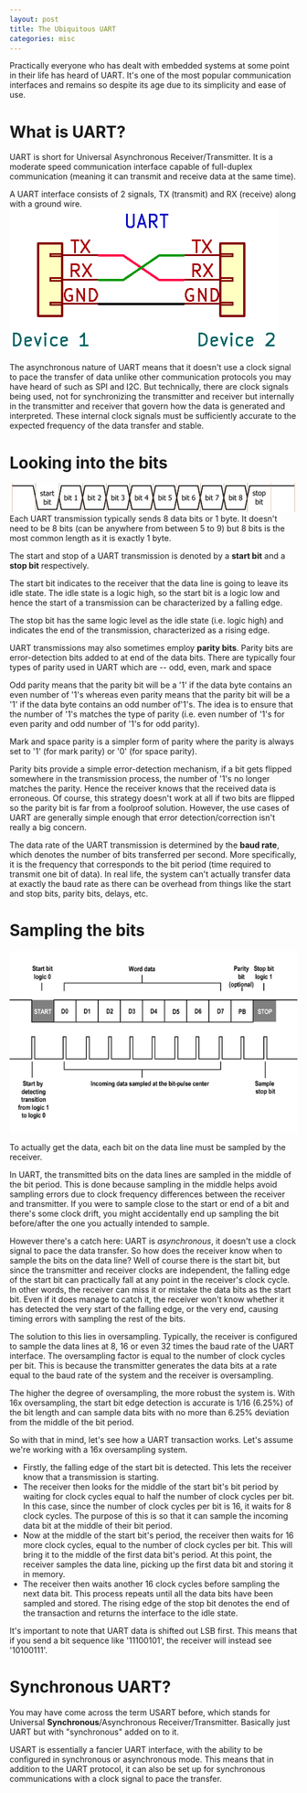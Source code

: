 ```yaml
---
layout: post
title: The Ubiquitous UART
categories: misc
---
```


Practically everyone who has dealt with embedded systems at some point in their life has heard of UART. It's one of the most popular communication interfaces and remains so despite its age due to its simplicity and ease of use.

# What is UART?
UART is short for Universal Asynchronous Receiver/Transmitter. It is a moderate speed communication interface capable of full-duplex communication (meaning it can transmit and receive data at the same time). 

A UART interface consists of 2 signals, TX (transmit) and RX (receive) along with a ground wire. 
![image](/assets/UART.webp)

The asynchronous nature of UART means that it doesn't use a clock signal to pace the transfer of data unlike other communication protocols you may have heard of such as SPI and I2C. But technically, there are clock signals being used, not for synchronizing the transmitter and receiver but internally in the transmitter and receiver that govern how the data is generated and interpreted. These internal clock signals must be sufficiently accurate to the expected frequency of the data transfer and stable. 

# Looking into the bits
![image](/assets/uart_bit.webp)
Each UART transmission typically sends 8 data bits or 1 byte. It doesn't need to be 8 bits (can be anywhere from between 5 to 9) but 8 bits is the most common length as it is exactly 1 byte.

The start and stop of a UART transmission is denoted by a **start bit** and a **stop bit** respectively. 

The start bit indicates to the receiver that the data line is going to leave its idle state. The idle state is a logic high, so the start bit is a logic low and hence the start of a transmission can be characterized by a falling edge. 

The stop bit has the same logic level as the idle state (i.e. logic high) and indicates the end of the transmission, characterized as a rising edge.

UART transmissions may also sometimes employ **parity bits**. Parity bits are error-detection bits added to at end of the data bits. There are typically four types of parity used in UART which are -- odd, even, mark and space

Odd parity means that the parity bit will be a '1' if the data byte contains an even number of '1's whereas even parity means that the parity bit will be a '1' if the data byte contains an odd number of'1's. The idea is to ensure that the number of '1's matches the type of parity (i.e. even number of '1's for even parity and odd number of '1's for odd parity). 

Mark and space parity is a simpler form of parity where the parity is always set to '1' (for mark parity) or '0' (for space parity).

Parity bits provide a simple error-detection mechanism, if a bit gets flipped somewhere in the transmission process, the number of '1's no longer matches the parity. Hence the receiver knows that the received data is erroneous. Of course, this strategy doesn't work at all if two bits are flipped so the parity bit is far from a foolproof solution. However, the use cases of UART are generally simple enough that error detection/correction isn't really a big concern.

The data rate of the UART transmission is determined by the **baud rate**, which denotes the number of bits transferred per second. More specifically, it is the frequency that corresponds to the bit period (time required to transmit one bit of data). In real life, the system can't actually transfer data at exactly the baud rate as there can be overhead from things like the start and stop bits, parity bits, delays, etc. 

# Sampling the bits
![image](/assets/uart_sample.png)

To actually get the data, each bit on the data line must be sampled by the receiver. 

In UART, the transmitted bits on the data lines are sampled in the middle of the bit period. This is done because sampling in the middle helps avoid sampling errors due to clock frequency differences between the receiver and transmitter. If you were to sample close to the start or end of a bit and there's some clock drift, you might accidentally end up sampling the bit before/after the one you actually intended to sample. 

However there's a catch here: UART is *asynchronous*, it doesn't use a clock signal to pace the data transfer. So how does the receiver know when to sample the bits on the data line? Well of course there is the start bit, but since the transmitter and receiver clocks are independent, the falling edge of the start bit can practically fall at any point in the receiver's clock cycle. In other words, the receiver can miss it or mistake the data bits as the start bit. Even if it does manage to catch it, the receiver won't know whether it has detected the very start of the falling edge, or the very end, causing timing errors with sampling the rest of the bits. 

The solution to this lies in oversampling. Typically, the receiver is configured to sample the data lines at 8, 16 or even 32 times the baud rate of the UART interface. The oversampling factor is equal to the number of clock cycles per bit. This is because the transmitter generates the data bits at a rate equal to the baud rate of the system and the receiver is oversampling. 

The higher the degree of oversampling, the more robust the system is. With 16x oversampling, the start bit edge detection is accurate is 1/16 (6.25%) of the bit length and can sample data bits with no more than 6.25% deviation from the middle of the bit period. 

So with that in mind, let's see how a UART transaction works. Let's assume we're working with a 16x oversampling system. 
- Firstly, the falling edge of the start bit is detected. This lets the receiver know that a transmission is starting. 
- The receiver then looks for the middle of the start bit's bit period by waiting for clock cycles equal to half the number of clock cycles per bit. In this case, since the number of clock cycles per bit is 16, it waits for 8 clock cycles. The purpose of this is so that it can sample the incoming data bit at the middle of their bit period. 
- Now at the middle of the start bit's period, the receiver then waits for 16 more clock cycles, equal to the number of clock cycles per bit. This will bring it to the middle of the first data bit's period. At this point, the receiver samples the data line, picking up the first data bit and storing it in memory. 
- The receiver then waits another 16 clock cycles before sampling the next data bit. This process repeats until all the data bits have been sampled and stored. The rising edge of the stop bit denotes the end of the transaction and returns the interface to the idle state. 

It's important to note that UART data is shifted out LSB first. This means that if you send a bit sequence like '11100101', the receiver will instead see '10100111'. 

# Synchronous UART?
You may have come across the term USART before, which stands for Universal **Synchronous**/Asynchronous Receiver/Transmitter. Basically just UART but with "synchronous" added on to it. 

USART is essentially a fancier UART interface, with the ability to be configured in synchronous or asynchronous mode. This means that in addition to the UART protocol, it can also be set up for synchronous communications with a clock signal to pace the transfer. 